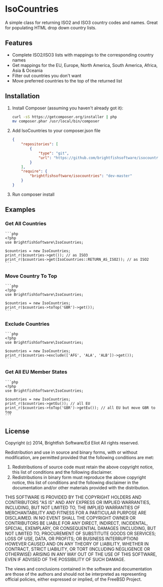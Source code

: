 # IsoCountries

A simple class for returning ISO2 and ISO3 country codes and names. Great for populating HTML drop down country lists.

## Features

* Complete ISO2/ISO3 lists with mappings to the corresponding country names
* Get mappings for the EU, Europe, North America, South America, Africa, Asia & Oceania
* Filter out countries you don't want
* Move preferred countries to the top of the returned list

## Installation

1. Install Composer (assuming you haven't already got it):

    ```bash
    curl -sS https://getcomposer.org/installer | php
    mv composer.phar /usr/local/bin/composer
    ```

2. Add IsoCountries to your composer.json file

    ```json
    {
        "repositories": [
            {
                "type": "git",
                "url": "https://github.com/brightfishsoftware/isocountries"
            }
        ],
        "require": {
            "brightfishsoftware/isocountries": "dev-master"
        }
    }
    ```

3. Run composer install

## Examples

### Get All Countries

    ```php
    <?php
    use BrightfishSoftware\IsoCountries;

    $countries = new IsoCountries;
    print_r($countries->get()); // as ISO3
    print_r($countries->get(IsoCountries::RETURN_AS_ISO2)); // as ISO2
    ```

### Move Country To Top

    ```php
    <?php
    use BrightfishSoftware\IsoCountries;

    $countries = new IsoCountries;
    print_r($countries->toTop('GBR')->get());
    ```

### Exclude Countries

    ```php
    <?php
    use BrightfishSoftware\IsoCountries;

    $countries = new IsoCountries;
    print_r($countries->exclude(['AFG', 'ALA', 'ALB'])->get());
    ```

### Get All EU Member States

    ```php
    <?php
    use BrightfishSoftware\IsoCountries;

    $countries = new IsoCountries;
    print_r($countries->getEu()); // all EU
    print_r($countries->toTop('GBR')->getEu()); // all EU but move GBR to top
    ```

## License

Copyright (c) 2014, Brightfish Software/Ed Eliot
All rights reserved.

Redistribution and use in source and binary forms, with or without
modification, are permitted provided that the following conditions are met:

1. Redistributions of source code must retain the above copyright notice, this
   list of conditions and the following disclaimer.
2. Redistributions in binary form must reproduce the above copyright notice,
   this list of conditions and the following disclaimer in the documentation
   and/or other materials provided with the distribution.

THIS SOFTWARE IS PROVIDED BY THE COPYRIGHT HOLDERS AND CONTRIBUTORS "AS IS" AND
ANY EXPRESS OR IMPLIED WARRANTIES, INCLUDING, BUT NOT LIMITED TO, THE IMPLIED
WARRANTIES OF MERCHANTABILITY AND FITNESS FOR A PARTICULAR PURPOSE ARE
DISCLAIMED. IN NO EVENT SHALL THE COPYRIGHT OWNER OR CONTRIBUTORS BE LIABLE FOR
ANY DIRECT, INDIRECT, INCIDENTAL, SPECIAL, EXEMPLARY, OR CONSEQUENTIAL DAMAGES
(INCLUDING, BUT NOT LIMITED TO, PROCUREMENT OF SUBSTITUTE GOODS OR SERVICES;
LOSS OF USE, DATA, OR PROFITS; OR BUSINESS INTERRUPTION) HOWEVER CAUSED AND
ON ANY THEORY OF LIABILITY, WHETHER IN CONTRACT, STRICT LIABILITY, OR TORT
(INCLUDING NEGLIGENCE OR OTHERWISE) ARISING IN ANY WAY OUT OF THE USE OF THIS
SOFTWARE, EVEN IF ADVISED OF THE POSSIBILITY OF SUCH DAMAGE.

The views and conclusions contained in the software and documentation are those
of the authors and should not be interpreted as representing official policies,
either expressed or implied, of the FreeBSD Project.
